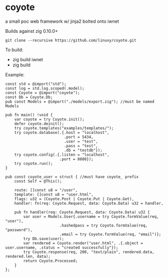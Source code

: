# coyote
a small poc web framework w/ jinja2 bolted onto iwnet

Builds against zig 0.10.0+

```git clone --recursive https://github.com/linuxy/coyote.git```

To build:
* zig build iwnet
* zig build

Example:
```Zig
const std = @import("std");
const log = std.log.scoped(.model);
const Coyote = @import("coyote");
const Db = Coyote.Db;
pub const Models = @import("./models/export.zig"); //must be named Models

pub fn main() !void {
    var coyote = try Coyote.init();
    defer coyote.deinit();
    try coyote.templates("examples/templates/");
    try coyote.database(.{.host = "localhost",
                          .port = 5434,
                          .user = "test",
                          .pass = "test",
                          .db = "testdb"});
    try coyote.config(.{.listen = "localhost",
                        .port = 8080});
    try coyote.run();
}

pub const coyote_user = struct { //must have coyote_ prefix
    const Self = @This();

    route: []const u8 = "/user",
    template: []const u8 = "user.html",
    flags: u32 = (Coyote.Post | Coyote.Put | Coyote.Get),
    handler: fn(req: Coyote.Request, data: Coyote.Data) u32 = handler,

    pub fn handler(req: Coyote.Request, data: Coyote.Data) u32 {
        var user = Models.User{.username = try Coyote.formValue(req, "user"),
                        .hashedpass = try Coyote.formValue(req, "password"),
                        .email = try Coyote.formValue(req, "email")};
        try Db.save(user);
        var rendered = Coyote.render("user.html", .{.object = user.username, .status = "created successfully"});
        try Coyote.response(req, 200, "text/plain", rendered.data, rendered.len, data);
        return Coyote.Processed;
    }
};
```

